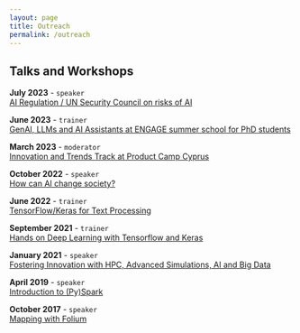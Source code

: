 ```yaml
---
layout: page
title: Outreach
permalink: /outreach
---
```



## Talks and Workshops

__July 2023__ - `speaker`   
[AI Regulation / UN Security Council on risks of AI]()

__June 2023__ - `trainer`     
[GenAI, LLMs and AI Assistants at ENGAGE summer school for PhD students]()

__March 2023__ - `moderator`    
[Innovation and Trends Track at Product Camp Cyprus](https://cyprus.productcamp.eu/)

__October 2022__ - `speaker`   
[How can AI change society?](https://speakerdeck.com/christosdoulou/how-can-ai-change-society)


__June 2022__ - `trainer`   
[TensorFlow/Keras for Text Processing](https://www.youtube.com/watch?v=OmIoiY1tJ2E)

__September 2021__ - `trainer`    
[Hands on Deep Learning with Tensorflow and Keras](https://www.youtube.com/watch?v=cjZB3iaQt3I&t=3432s) 

__January 2021__ - `speaker`    
[Fostering Innovation with HPC, Advanced Simulations, AI and Big Data](https://www.youtube.com/watch?v=0pNaPO_riFk&t=731s)


__April 2019__ -  `speaker`        
[Introduction to (Py)Spark](https://www.meetup.com/fr-FR/PyData-Cyprus/events/259617209/)


__October 2017__ - `speaker`         
[Mapping with Folium](https://www.meetup.com/Python-Users-Berlin-PUB/events/xmdjfmywpbmb/)



